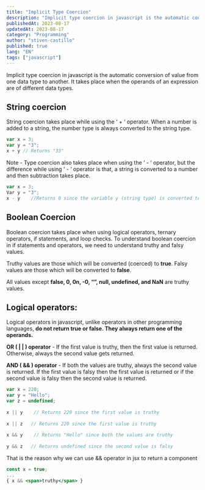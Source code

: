 ```yaml
---
title: "Implicit Type Coercion"
description: "Implicit type coercion in javascript is the automatic conversion of value from one data type to another."
publishedAt: 2023-08-17
updatedAt: 2023-08-17
category: "Programming"
author: "stiven-castillo"
published: true
lang: "EN"
tags: ["javascript"]
---
```


Implicit type coercion in javascript is the automatic conversion of value from one data type to another. It takes place when the operands of an expression are of different data types.

## String coercion

String coercion takes place while using the ‘ + ‘ operator. When a number is added to a string, the number type is always converted to the string type.


```javascript
var x = 3;
var y = "3";
x + y // Returns "33" 
```

Note - Type coercion also takes place when using the ‘ - ‘ operator, but the difference while using ‘ - ‘ operator is that, a string is converted to a number and then subtraction takes place.

```javascript
var x = 3;
Var y = "3";
x - y    //Returns 0 since the variable y (string type) is converted to a number type
```

## Boolean Coercion

Boolean coercion takes place when using logical operators, ternary operators, if statements, and loop checks. To understand boolean coercion in if statements and operators, we need to understand truthy and falsy values.  
  
Truthy values are those which will be converted (coerced) to **true**. Falsy values are those which will be converted to **false**.  
  
All values except **false, 0, 0n, -0, “”, null, undefined, and NaN** are truthy values.

## Logical operators:

Logical operators in javascript, unlike operators in other programming languages, **do not return true or false. They always return one of the operands.**  
  
**OR ( | | ) operator** - If the first value is truthy, then the first value is returned. Otherwise, always the second value gets returned.  
  
**AND ( && ) operator** - If both the values are truthy, always the second value is returned. If the first value is falsy then the first value is returned or if the second value is falsy then the second value is returned.

```javascript
var x = 220;
var y = "Hello";
var z = undefined;
        
x || y    // Returns 220 since the first value is truthy
        
x || z   // Returns 220 since the first value is truthy
        
x && y    // Returns "Hello" since both the values are truthy
        
y && z   // Returns undefined since the second value is falsy
```

That is the reason why we can use && operator in jsx to return a component

```jsx
const x = true;
...
{ x && <span>truthy</span> }
```